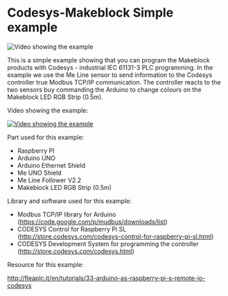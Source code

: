 # Codesys-Makeblock Simple example

![Video showing the example](http://az61094.vo.msecnd.net/img/09/f7bdbcd1-116a-429a-a03b-3eb54e0b40b5/940/528)

This is a simple example showing that you can program the Makeblock products with Codesys - industrial IEC 61131-3 PLC programming.
In the example we use the Me Line sensor to send information to the Codesys controller true Modbus TCP/IP communication. The controller reacts to the two sensors buy commanding the Arduino to change colours on the Makeblock LED RGB Strip (0.5m).

Video showing the example:

[![Video showing the example](http://img.youtube.com/vi/T-D1KVIuvjA/0.jpg)](http://www.youtube.com/watch?v=T-D1KVIuvjA)

Part used for this example:
+	Raspberry PI 
+	Arduino UNO
+	Arduino Ethernet Shield
+	Me UNO Shield
+	Me Line Follower V2.2
+	Makeblock LED RGB Strip (0.5m)


Library and software used for this example:
+	Modbus TCP/IP library for Arduino (https://code.google.com/p/mudbus/downloads/list)
+	CODESYS Control for Raspberry Pi SL (http://store.codesys.com/codesys-control-for-raspberry-pi-sl.html)
+	CODESYS Development System for programming the controller (http://store.codesys.com/codesys.html)  

Resource for this example:

http://fleaplc.it/en/tutorials/33-arduino-as-raspberry-pi-s-remote-io-codesys
